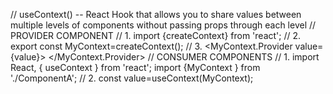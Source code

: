 // useContext() -- React Hook that allows you to share values between multiple levels of components without passing props through each level
// PROVIDER COMPONENT
// 1. import {createContext} from 'react'; 
// 2. export const MyContext=createContext();
// 3.   <MyContext.Provider value={value}>
         <Child />
        </MyContext.Provider>
// CONSUMER COMPONENTS
// 1. import React, { useContext } from 'react'; 
    import {MyContext } from './ComponentA'; 
// 2. const value=useContext(MyContext);